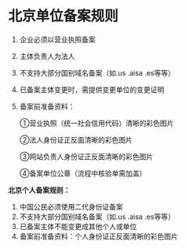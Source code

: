 # **北京单位备案规则**

1. 企业必须以营业执照备案

2. 主体负责人为法人

3. 不支持大部分国别域名备案（如.us .aisa .es等等）

4. 已备案主体变更时，需提供变更单位的变更证明

5. 备案前准备资料：

   ①营业执照（统一社会信用代码）清晰的彩色图片

   ②法人身份证正反面清晰的彩色图片

   ③网站负责人身份证正反面清晰的彩色图片

   ④备案单位公章（流程中核验单需加盖）

   

**北京个人备案规则：**

1. 中国公民必须使用二代身份证备案
2. 不支持大部分国别域名备案（如.us .aisa .es等等）
3. 已备案主体不能变更成其他个人或单位
4. 备案前准备资料：个人身份证正反面清晰的彩色图片